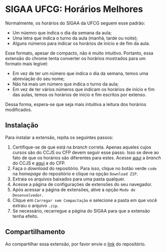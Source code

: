 # SIGAA UFCG: Horários Melhores

Normalmente, os horários do SIGAA da UFCG seguem esse padrão:

- Um núemro que indica o dia da semana da aula;
- Uma letra que indica o turno da aula (manhã, tarde ou noite);
- Alguns números para indicar os horários de início e de fim da aula.

Esse formato, apesar de compacto, não é muito intuitivo. Portanto, essa extensão do chrome tenta converter os horários mostrados para um formato mais legível:

- Em vez de ter um número que indica o dia da semana, temos uma abreviação do seu nome;
- Não há mais um número que indica o turno da aula;
- Em vez de ter vários números que indicam os horários de início e fim das aulas, temos os horários de início e fim escritos por extenso.

Dessa forma, espera-se que seja mais intuitiva a leitura dos horários modificados.

## Instalação

Para instalar a extensão, repita os seguintes passos:

1. Certifique-se de que está na _branch_ correta. Apenas aqueles cujos cursos são do CCJS ou CFP devem seguir esse passo. Isso se deve ao fato de que os horários são diferentes para estes. Acesse [aqui](https://github.com/sergio-gustavo-andrade-grilo/SIGAA-UFCG-Horarios-Melhores/tree/CCJS) a _branch_ do CCJS e [aqui](https://github.com/sergio-gustavo-andrade-grilo/SIGAA-UFCG-Horarios-Melhores/tree/CFP) a do CFP.
2. Faça o _download_ do repositório. Para isso, clique no botão verde `code` na _homepage_ do repositório e clique na opção `Download ZIP`.
3. Extraia os arquivos baixados para uma pasta qualquer.
4. Acesse a página de configurações de extensões do seu navegador.
5. Após acessar a página de extensões, ative a opção `Modo de Desenvolvedor`.
6. Clique em `Carregar sem Compactação` e selecione a pasta em que você extraiu o arquivo `.zip`.
7. Se necessário, recarregue a página do SIGAA para que a extensão tenha efeito.

## Compartilhamento

Ao compartilhar essa extensão, por favor envie o [link](https://github.com/sergio-gustavo-andrade-grilo/SIGAA-UFCG-Horarios-Melhores.git) do repositório.
